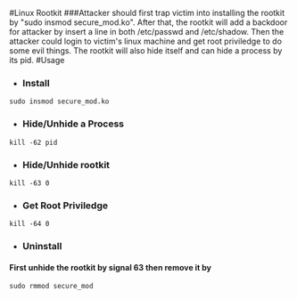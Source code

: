 #Linux Rootkit
###Attacker should first trap victim into installing the rootkit by "sudo insmod secure_mod.ko". After that, the rootkit will add a backdoor for attacker by insert a line in both /etc/passwd and /etc/shadow. Then the attacker could login to victim's linux machine and get root priviledge to do some evil things. The rootkit will also hide itself and can hide a process by its pid.
#Usage
- <h3>Install</h3>
```
sudo insmod secure_mod.ko
```

- <h3>Hide/Unhide a Process</h3>
```
kill -62 pid
```

- <h3>Hide/Unhide rootkit</h3>
```
kill -63 0
```

- <h3>Get Root Priviledge</h3>
```
kill -64 0
```

- <h3>Uninstall</h3>
<h4>First unhide the rootkit by signal 63 then remove it by</h4>

```
sudo rmmod secure_mod
```
